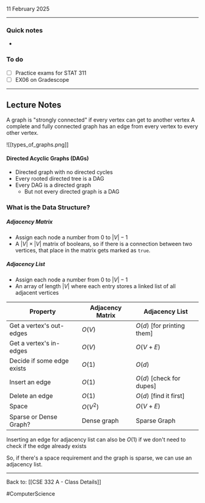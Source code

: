 11 February 2025

---
### Quick notes
- 

### To do
- [ ] Practice exams for STAT 311
- [ ] EX06 on Gradescope

---
## Lecture Notes

A graph is "strongly connected" if every vertex can get to another vertex
A complete and fully connected graph has an edge from every vertex to every other vertex.

![[types_of_graphs.png]]

#### Directed Acyclic Graphs (DAGs)
- Directed graph with no directed cycles
- Every rooted directed tree is a DAG
- Every DAG is a directed graph
	- But not every directed graph is a DAG

### What is the Data Structure?
##### Adjacency Matrix
- Assign each node a number from $0$ to $\lvert V \rvert - 1$ 
- A $\lvert V \rvert \times \lvert V \rvert$ matrix of booleans, so if there is a connection between two vertices, that place in the matrix gets marked as `true`.
##### Adjacency List
- Assign each node a number from $0$ to $\lvert V \rvert - 1$ 
- An array of length $\lvert V \rvert$ where each entry stores a linked list of all adjacent vertices

| Property                   | Adjacency Matrix | Adjacency List             |
| -------------------------- | ---------------- | -------------------------- |
| Get a vertex's out-edges   | $O(V)$           | $O(d)$ [for printing them] |
| Get a vertex's in-edges    | $O(V)$           | $O(V + E)$                 |
| Decide if some edge exists | $O(1)$           | $O(d)$                     |
| Insert an edge             | $O(1)$           | $O(d)$ [check for dupes]   |
| Delete an edge             | $O(1)$           | $O(d)$ [find it first]     |
| Space                      | $O(V^2)$         | $O(V + E)$                 |
| Sparse or Dense Graph?     | Dense graph      | Sparse Graph               |
Inserting an edge for adjacency list can also be $O(1)$ if we don't need to check if the edge already exists

So, if there's a space requirement and the graph is sparse, we can use an adjacency list.


---
Back to: [[CSE 332 A - Class Details]]

#ComputerScience